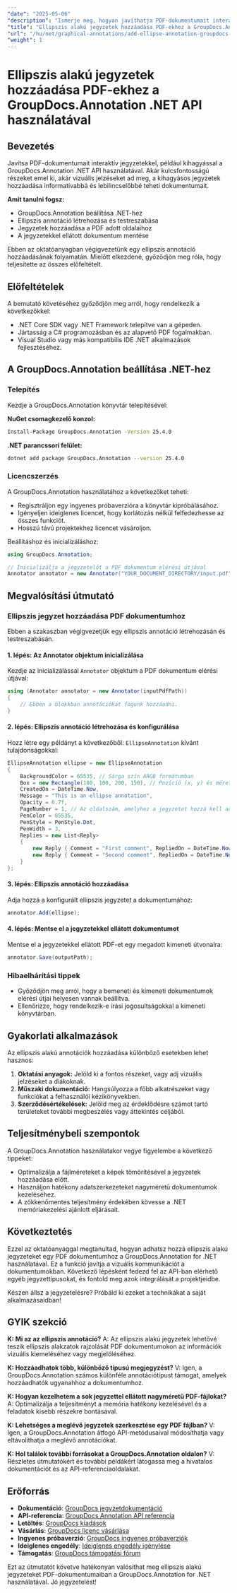```yaml
---
"date": "2025-05-06"
"description": "Ismerje meg, hogyan javíthatja PDF-dokumentumait interaktív ellipszis alakú jegyzetek hozzáadásával a GroupDocs.Annotation .NET API használatával. Ez az útmutató lépésről lépésre bemutatja a fejlesztők számára."
"title": "Ellipszis alakú jegyzetek hozzáadása PDF-ekhez a GroupDocs.Annotation .NET API használatával"
"url": "/hu/net/graphical-annotations/add-ellipse-annotation-groupdocs-annotation-dotnet/"
"weight": 1
---
```


# Ellipszis alakú jegyzetek hozzáadása PDF-ekhez a GroupDocs.Annotation .NET API használatával

## Bevezetés

Javítsa PDF-dokumentumait interaktív jegyzetekkel, például kihagyással a GroupDocs.Annotation .NET API használatával. Akár kulcsfontosságú részeket emel ki, akár vizuális jelzéseket ad meg, a kihagyásos jegyzetek hozzáadása informatívabbá és lebilincselőbbé teheti dokumentumait.

**Amit tanulni fogsz:**
- GroupDocs.Annotation beállítása .NET-hez
- Ellipszis annotáció létrehozása és testreszabása
- Jegyzetek hozzáadása a PDF adott oldalaihoz
- A jegyzetekkel ellátott dokumentum mentése

Ebben az oktatóanyagban végigvezetünk egy ellipszis annotáció hozzáadásának folyamatán. Mielőtt elkezdené, győződjön meg róla, hogy teljesítette az összes előfeltételt.

## Előfeltételek

A bemutató követéséhez győződjön meg arról, hogy rendelkezik a következőkkel:
- .NET Core SDK vagy .NET Framework telepítve van a gépeden.
- Jártasság a C# programozásban és az alapvető PDF fogalmakban.
- Visual Studio vagy más kompatibilis IDE .NET alkalmazások fejlesztéséhez.

## A GroupDocs.Annotation beállítása .NET-hez

### Telepítés

Kezdje a GroupDocs.Annotation könyvtár telepítésével:

**NuGet csomagkezelő konzol:**
```bash
Install-Package GroupDocs.Annotation -Version 25.4.0
```

**.NET parancssori felület:**
```bash
dotnet add package GroupDocs.Annotation --version 25.4.0
```

### Licencszerzés

A GroupDocs.Annotation használatához a következőket teheti:
- Regisztráljon egy ingyenes próbaverzióra a könyvtár kipróbálásához.
- Igényeljen ideiglenes licencet, hogy korlátozás nélkül felfedezhesse az összes funkciót.
- Hosszú távú projektekhez licencet vásároljon.

Beállításhoz és inicializáláshoz:
```csharp
using GroupDocs.Annotation;

// Inicializálja a jegyzetelőt a PDF dokumentum elérési útjával
Annotator annotator = new Annotator("YOUR_DOCUMENT_DIRECTORY/input.pdf");
```

## Megvalósítási útmutató

### Ellipszis jegyzet hozzáadása PDF dokumentumhoz

Ebben a szakaszban végigvezetjük egy ellipszis annotáció létrehozásán és testreszabásán.

#### 1. lépés: Az Annotator objektum inicializálása

Kezdje az inicializálással `Annotator` objektum a PDF dokumentum elérési útjával:
```csharp
using (Annotator annotator = new Annotator(inputPdfPath))
{
    // Ebben a blokkban annotációkat fogunk hozzáadni.
}
```

#### 2. lépés: Ellipszis annotáció létrehozása és konfigurálása

Hozz létre egy példányt a következőből: `EllipseAnnotation` kívánt tulajdonságokkal:
```csharp
EllipseAnnotation ellipse = new EllipseAnnotation
{
    BackgroundColor = 65535, // Sárga szín ARGB formátumban
    Box = new Rectangle(100, 100, 200, 150), // Pozíció (x, y) és méret (szélesség, magasság)
    CreatedOn = DateTime.Now,
    Message = "This is an ellipse annotation",
    Opacity = 0.7f,
    PageNumber = 1, // Az oldalszám, amelyhez a jegyzetet hozzá kell adni
    PenColor = 65535,
    PenStyle = PenStyle.Dot,
    PenWidth = 3,
    Replies = new List<Reply>
    {
        new Reply { Comment = "First comment", RepliedOn = DateTime.Now },
        new Reply { Comment = "Second comment", RepliedOn = DateTime.Now }
    }
};
```

#### 3. lépés: Ellipszis annotáció hozzáadása

Adja hozzá a konfigurált ellipszis jegyzetet a dokumentumához:
```csharp
annotator.Add(ellipse);
```

#### 4. lépés: Mentse el a jegyzetekkel ellátott dokumentumot

Mentse el a jegyzetekkel ellátott PDF-et egy megadott kimeneti útvonalra:
```csharp
annotator.Save(outputPath);
```

### Hibaelhárítási tippek

- Győződjön meg arról, hogy a bemeneti és kimeneti dokumentumok elérési útjai helyesen vannak beállítva.
- Ellenőrizze, hogy rendelkezik-e írási jogosultságokkal a kimeneti könyvtárban.

## Gyakorlati alkalmazások

Az ellipszis alakú annotációk hozzáadása különböző esetekben lehet hasznos:
1. **Oktatási anyagok:** Jelöld ki a fontos részeket, vagy adj vizuális jelzéseket a diákoknak.
2. **Műszaki dokumentáció:** Hangsúlyozza a főbb alkatrészeket vagy funkciókat a felhasználói kézikönyvekben.
3. **Szerződésértékelések:** Jelöld meg az érdeklődésre számot tartó területeket további megbeszélés vagy áttekintés céljából.

## Teljesítménybeli szempontok

A GroupDocs.Annotation használatakor vegye figyelembe a következő tippeket:
- Optimalizálja a fájlméreteket a képek tömörítésével a jegyzetek hozzáadása előtt.
- Használjon hatékony adatszerkezeteket nagyméretű dokumentumok kezeléséhez.
- A zökkenőmentes teljesítmény érdekében kövesse a .NET memóriakezelési ajánlott eljárásait.

## Következtetés

Ezzel az oktatóanyaggal megtanultad, hogyan adhatsz hozzá ellipszis alakú jegyzeteket egy PDF dokumentumhoz a GroupDocs.Annotation for .NET használatával. Ez a funkció javítja a vizuális kommunikációt a dokumentumokban. Következő lépésként fedezd fel az API-ban elérhető egyéb jegyzettípusokat, és fontold meg azok integrálását a projektjeidbe.

Készen állsz a jegyzetelésre? Próbáld ki ezeket a technikákat a saját alkalmazásaidban!

## GYIK szekció

**K: Mi az az ellipszis annotáció?**
A: Az ellipszis alakú jegyzetek lehetővé teszik ellipszis alakzatok rajzolását PDF dokumentumokon az információk vizuális kiemeléséhez vagy megjelöléséhez.

**K: Hozzáadhatok több, különböző típusú megjegyzést?**
V: Igen, a GroupDocs.Annotation számos különféle annotációtípust támogat, amelyek hozzáadhatók ugyanahhoz a dokumentumhoz.

**K: Hogyan kezelhetem a sok jegyzettel ellátott nagyméretű PDF-fájlokat?**
A: Optimalizálja a teljesítményt a memória hatékony kezelésével és a feladatok kisebb részekre bontásával.

**K: Lehetséges a meglévő jegyzetek szerkesztése egy PDF fájlban?**
V: Igen, a GroupDocs.Annotation átfogó API-metódusaival módosíthatja vagy eltávolíthatja a meglévő annotációkat.

**K: Hol találok további forrásokat a GroupDocs.Annotation oldalon?**
V: Részletes útmutatókért és további példákért látogassa meg a hivatalos dokumentációt és az API-referenciaoldalakat.

## Erőforrás
- **Dokumentáció**: [GroupDocs jegyzetdokumentáció](https://docs.groupdocs.com/annotation/net/)
- **API-referencia**: [GroupDocs Annotation API referencia](https://reference.groupdocs.com/annotation/net/)
- **Letöltés**: [GroupDocs kiadások](https://releases.groupdocs.com/annotation/net/)
- **Vásárlás**: [GroupDocs licenc vásárlása](https://purchase.groupdocs.com/buy)
- **Ingyenes próbaverzió**: [GroupDocs ingyenes próbaverziók](https://releases.groupdocs.com/annotation/net/)
- **Ideiglenes engedély**: [Ideiglenes engedély igénylése](https://purchase.groupdocs.com/temporary-license/)
- **Támogatás**: [GroupDocs támogatási fórum](https://forum.groupdocs.com/c/annotation/)

Ezt az útmutatót követve hatékonyan valósíthat meg ellipszis alakú jegyzeteket PDF-dokumentumaiban a GroupDocs.Annotation for .NET használatával. Jó jegyzetelést!